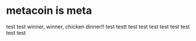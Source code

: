# metacoin is meta

test
test
winner, winner, chicken dinner!!
test
testt
test
test
test
test
test
test
test
test
